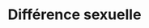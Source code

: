 ---
title: "Différence sexuelle"
slug: "difference-sexuelle"
definition: |
  Construction sociale et historique des oppositions entre les sexes, utilisée pour justifier des hiérarchies sociales et économiques.
historicalContext: |
  Thématisée par les féminismes matérialistes, elle est ici analysée comme une production du capitalisme naissant, assignant les femmes à la sphère reproductive.
books:
  - caliban-and-the-witch
---